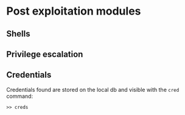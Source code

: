 # Post exploitation modules
## Shells
## Privilege escalation
## Credentials
Credentials found are stored on the local db and visible with the `cred` command:
```
>> creds 
```

